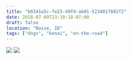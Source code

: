 ```yaml
---
title: "b0341a5c-fe23-49fd-ab01-523481f602f2"
date: 2018-07-09T23:10:18-07:00
draft: false
location: "Boise, ID"
tags: ["dogs", "kenai", "on-the-road"]
---
```


![](https://d17enza3bfujl8.cloudfront.net/DSCF0196.jpg)
![](https://d17enza3bfujl8.cloudfront.net/DSCF0198.jpg)

